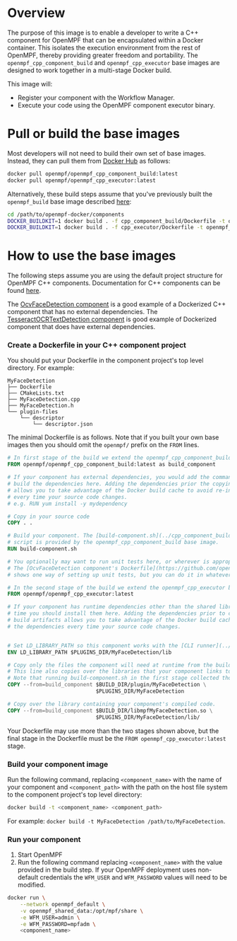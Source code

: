 Overview
==================
The purpose of this image is to enable a developer to write a C++ component for OpenMPF that can be encapsulated within
a Docker container. This isolates the execution environment from the rest of OpenMPF, thereby providing greater freedom
and portability. The `openmpf_cpp_component_build` and `openmpf_cpp_executor`
base images are designed to work together in a multi-stage Docker build.

This image will:

- Register your component with the Workflow Manager.
- Execute your code using the OpenMPF component executor binary.

Pull or build the base images
======================================================
Most developers will not need to build their own set of base images. Instead, they can pull them from
[Docker Hub](https://hub.docker.com/u/openmpf) as follows:

```bash
docker pull openmpf/openmpf_cpp_component_build:latest
docker pull openmpf/openmpf_cpp_executor:latest
```

Alternatively, these build steps assume that you've previously built the `openmpf_build` base image described
[here](https://github.com/openmpf/openmpf-docker/blob/master/README.md#create-the-openmpf-build-image):

```bash
cd /path/to/openmpf-docker/components
DOCKER_BUILDKIT=1 docker build . -f cpp_component_build/Dockerfile -t openmpf_cpp_component_build
DOCKER_BUILDKIT=1 docker build . -f cpp_executor/Dockerfile -t openmpf_cpp_executor
```

How to use the base images
===========================
The following steps assume you are using the default project structure for OpenMPF C++ components. Documentation for C++
components can be found [here](https://openmpf.github.io/docs/site/CPP-Batch-Component-API).

The [OcvFaceDetection component](https://github.com/openmpf/openmpf-components/tree/master/cpp/OcvFaceDetection)
is a good example of a Dockerized C++ component that has no external dependencies.
The [TesseractOCRTextDetection component](https://github.com/openmpf/openmpf-components/tree/master/cpp/TesseractOCRTextDetection)
is good example of Dockerized component that does have external dependencies.

### Create a Dockerfile in your C++ component project

You should put your Dockerfile in the component project's top level directory. For example:

```
MyFaceDetection
├── Dockerfile
├── CMakeLists.txt
├── MyFaceDetection.cpp
├── MyFaceDetection.h
└── plugin-files
    └── descriptor
        └── descriptor.json
```

The minimal Dockerfile is as follows. Note that if you built your own base images then you should omit the `openmpf/`
prefix on the `FROM` lines.

```dockerfile
# In first stage of the build we extend the openmpf_cpp_component_build base image.
FROM openmpf/openmpf_cpp_component_build:latest as build_component

# If your component has external dependencies, you would add the commands necessary to download or
# build the dependencies here. Adding the dependencies prior the copying in your source code 
# allows you to take advantage of the Docker build cache to avoid re-installing the dependencies 
# every time your source code changes.
# e.g. RUN yum install -y mydependency

# Copy in your source code
COPY . .

# Build your component. The [build-component.sh](../cpp_component_build/scripts/build-component.sh) 
# script is provided by the openmpf_cpp_component_build base image.
RUN build-component.sh

# You optionally may want to run unit tests here, or wherever is appropriate for your Dockerfile. 
# The [OcvFaceDetection component's Dockerfile](https://github.com/openmpf/openmpf-components/blob/master/cpp/OcvFaceDetection/Dockerfile) 
# shows one way of setting up unit tests, but you can do it in whatever way you see fit. 

# In the second stage of the build we extend the openmpf_cpp_executor base image. 
FROM openmpf/openmpf_cpp_executor:latest

# If your component has runtime dependencies other than the shared libraries required at compile 
# time you should install them here. Adding the dependencies prior to copying your component's 
# build artifacts allows you to take advantage of the Docker build cache to avoid re-installing
# the dependencies every time your source code changes.


# Set LD_LIBRARY_PATH so this component works with the [CLI runner](../../CLI_RUNNER.md).
ENV LD_LIBRARY_PATH $PLUGINS_DIR/MyFaceDetection/lib

# Copy only the files the component will need at runtime from the build stage. 
# This line also copies over the libraries that your component links to. 
# Note that running build-component.sh in the first stage collected those libraries for you.
COPY --from=build_component $BUILD_DIR/plugin/MyFaceDetection \
                            $PLUGINS_DIR/MyFaceDetection

# Copy over the library containing your component's compiled code.
COPY --from=build_component $BUILD_DIR/libmpfMyFaceDetection.so \
                            $PLUGINS_DIR/MyFaceDetection/lib/
```

Your Dockerfile may use more than the two stages shown above, but the final stage in the Dockerfile must be the
`FROM openmpf_cpp_executor:latest` stage.

### Build your component image

Run the following command, replacing `<component_name>` with the name of your component and `<component_path>` with the
path on the host file system to the component project's top level directory:

```bash
docker build -t <component_name> <component_path>
```

For example: `docker build -t MyFaceDetection /path/to/MyFaceDetection`.

### Run your component

1. Start OpenMPF
2. Run the following command replacing `<component_name>` with the value provided in the build step. If your OpenMPF
   deployment uses non-default credentials the `WFM_USER` and `WFM_PASSWORD` values will need to be modified.

```bash
docker run \
    --network openmpf_default \
    -v openmpf_shared_data:/opt/mpf/share \
    -e WFM_USER=admin \
    -e WFM_PASSWORD=mpfadm \
    <component_name>
```
